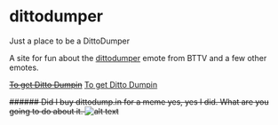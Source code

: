 # dittodumper
Just a place to be a DittoDumper

A site for fun about the [dittodumper](https://betterttv.com/emotes/603463937c74605395f329f9) emote from BTTV and a few other emotes.

~~[To get Ditto Dumpin](https://dittodump.in/)~~
[To get Ditto Dumpin](https://dittodumper.pages.dev/)

~~###### Did I buy dittodump.in for a meme yes, yes I did. What are you going to do about it. ![alt text](https://cdn.frankerfacez.com/emoticon/457124/1)~~

